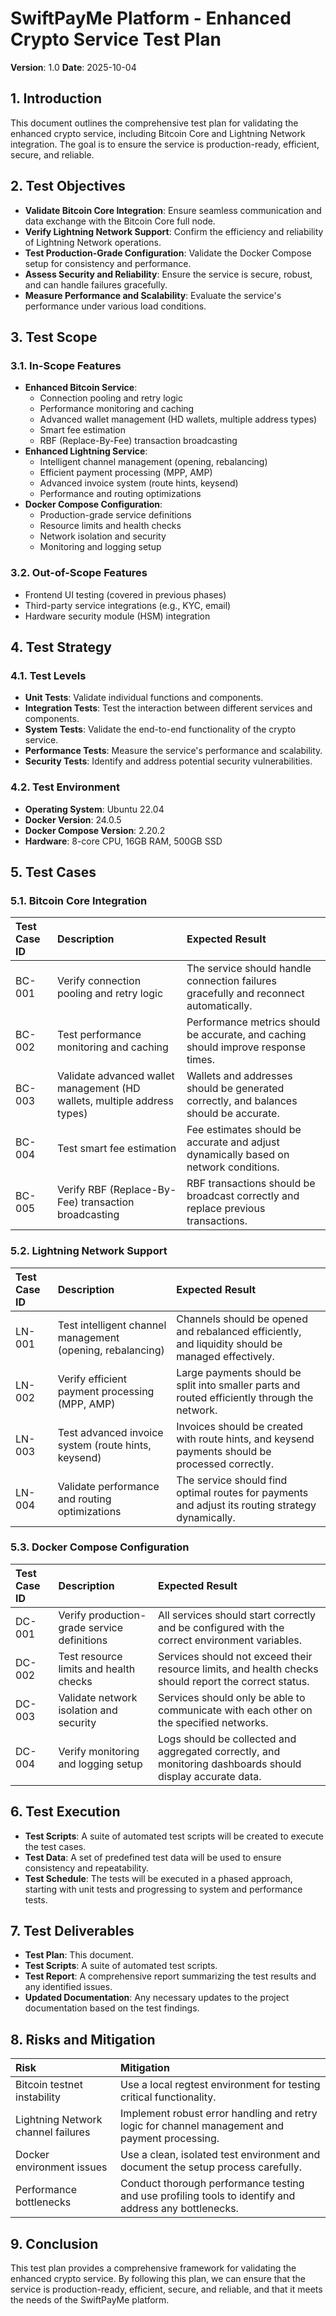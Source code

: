 # SwiftPayMe Platform - Enhanced Crypto Service Test Plan

**Version**: 1.0
**Date**: 2025-10-04

## 1. Introduction

This document outlines the comprehensive test plan for validating the enhanced crypto service, including Bitcoin Core and Lightning Network integration. The goal is to ensure the service is production-ready, efficient, secure, and reliable.

## 2. Test Objectives

-   **Validate Bitcoin Core Integration**: Ensure seamless communication and data exchange with the Bitcoin Core full node.
-   **Verify Lightning Network Support**: Confirm the efficiency and reliability of Lightning Network operations.
-   **Test Production-Grade Configuration**: Validate the Docker Compose setup for consistency and performance.
-   **Assess Security and Reliability**: Ensure the service is secure, robust, and can handle failures gracefully.
-   **Measure Performance and Scalability**: Evaluate the service's performance under various load conditions.

## 3. Test Scope

### 3.1. In-Scope Features

-   **Enhanced Bitcoin Service**:
    -   Connection pooling and retry logic
    -   Performance monitoring and caching
    -   Advanced wallet management (HD wallets, multiple address types)
    -   Smart fee estimation
    -   RBF (Replace-By-Fee) transaction broadcasting
-   **Enhanced Lightning Service**:
    -   Intelligent channel management (opening, rebalancing)
    -   Efficient payment processing (MPP, AMP)
    -   Advanced invoice system (route hints, keysend)
    -   Performance and routing optimizations
-   **Docker Compose Configuration**:
    -   Production-grade service definitions
    -   Resource limits and health checks
    -   Network isolation and security
    -   Monitoring and logging setup

### 3.2. Out-of-Scope Features

-   Frontend UI testing (covered in previous phases)
-   Third-party service integrations (e.g., KYC, email)
-   Hardware security module (HSM) integration

## 4. Test Strategy

### 4.1. Test Levels

-   **Unit Tests**: Validate individual functions and components.
-   **Integration Tests**: Test the interaction between different services and components.
-   **System Tests**: Validate the end-to-end functionality of the crypto service.
-   **Performance Tests**: Measure the service's performance and scalability.
-   **Security Tests**: Identify and address potential security vulnerabilities.

### 4.2. Test Environment

-   **Operating System**: Ubuntu 22.04
-   **Docker Version**: 24.0.5
-   **Docker Compose Version**: 2.20.2
-   **Hardware**: 8-core CPU, 16GB RAM, 500GB SSD

## 5. Test Cases

### 5.1. Bitcoin Core Integration

| Test Case ID | Description                                                                 | Expected Result                                                                                             |
| :----------- | :-------------------------------------------------------------------------- | :---------------------------------------------------------------------------------------------------------- |
| BC-001       | Verify connection pooling and retry logic                                   | The service should handle connection failures gracefully and reconnect automatically.                     |
| BC-002       | Test performance monitoring and caching                                     | Performance metrics should be accurate, and caching should improve response times.                      |
| BC-003       | Validate advanced wallet management (HD wallets, multiple address types)    | Wallets and addresses should be generated correctly, and balances should be accurate.                   |
| BC-004       | Test smart fee estimation                                                   | Fee estimates should be accurate and adjust dynamically based on network conditions.                    |
| BC-005       | Verify RBF (Replace-By-Fee) transaction broadcasting                        | RBF transactions should be broadcast correctly and replace previous transactions.                       |

### 5.2. Lightning Network Support

| Test Case ID | Description                                                                 | Expected Result                                                                                             |
| :----------- | :-------------------------------------------------------------------------- | :---------------------------------------------------------------------------------------------------------- |
| LN-001       | Test intelligent channel management (opening, rebalancing)                  | Channels should be opened and rebalanced efficiently, and liquidity should be managed effectively.      |
| LN-002       | Verify efficient payment processing (MPP, AMP)                              | Large payments should be split into smaller parts and routed efficiently through the network.           |
| LN-003       | Test advanced invoice system (route hints, keysend)                         | Invoices should be created with route hints, and keysend payments should be processed correctly.        |
| LN-004       | Validate performance and routing optimizations                              | The service should find optimal routes for payments and adjust its routing strategy dynamically.        |

### 5.3. Docker Compose Configuration

| Test Case ID | Description                                                                 | Expected Result                                                                                             |
| :----------- | :-------------------------------------------------------------------------- | :---------------------------------------------------------------------------------------------------------- |
| DC-001       | Verify production-grade service definitions                                 | All services should start correctly and be configured with the correct environment variables.           |
| DC-002       | Test resource limits and health checks                                      | Services should not exceed their resource limits, and health checks should report the correct status.   |
| DC-003       | Validate network isolation and security                                     | Services should only be able to communicate with each other on the specified networks.                  |
| DC-004       | Verify monitoring and logging setup                                         | Logs should be collected and aggregated correctly, and monitoring dashboards should display accurate data. |

## 6. Test Execution

-   **Test Scripts**: A suite of automated test scripts will be created to execute the test cases.
-   **Test Data**: A set of predefined test data will be used to ensure consistency and repeatability.
-   **Test Schedule**: The tests will be executed in a phased approach, starting with unit tests and progressing to system and performance tests.

## 7. Test Deliverables

-   **Test Plan**: This document.
-   **Test Scripts**: A suite of automated test scripts.
-   **Test Report**: A comprehensive report summarizing the test results and any identified issues.
-   **Updated Documentation**: Any necessary updates to the project documentation based on the test findings.

## 8. Risks and Mitigation

| Risk                               | Mitigation                                                                                                  |
| :--------------------------------- | :---------------------------------------------------------------------------------------------------------- |
| Bitcoin testnet instability        | Use a local regtest environment for testing critical functionality.                                         |
| Lightning Network channel failures | Implement robust error handling and retry logic for channel management and payment processing.              |
| Docker environment issues          | Use a clean, isolated test environment and document the setup process carefully.                          |
| Performance bottlenecks            | Conduct thorough performance testing and use profiling tools to identify and address any bottlenecks.       |

## 9. Conclusion

This test plan provides a comprehensive framework for validating the enhanced crypto service. By following this plan, we can ensure that the service is production-ready, efficient, secure, and reliable, and that it meets the needs of the SwiftPayMe platform.
